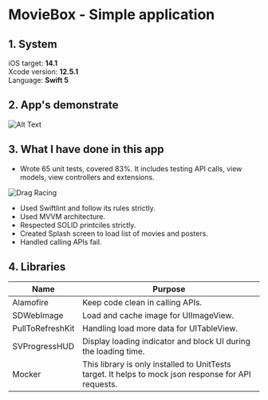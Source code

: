# MovieBox - Simple application

## 1. System
iOS target: **14.1**  
Xcode version: **12.5.1**  
Language: **Swift 5**

## 2. App's demonstrate
![Alt Text](https://media.giphy.com/media/LMEeRmMlFyZxtJfuhV/giphy.gif)

## 3. What I have done in this app
* Wrote 65 unit tests, covered 83%. It includes testing API calls, view models, view controllers and extensions.

![Drag Racing](https://i.im.ge/2021/08/01/LiSOf.png)
* Used Swiftlint and follow its rules strictly.
* Used MVVM architecture.
* Respected SOLID printciles strictly.
* Created Splash screen to load list of movies and posters.
* Handled calling APIs fail.

## 4. Libraries
| Name | Purpose |
| ------------- |-------------|
| Alamofire | Keep code clean in calling APIs.     |
| SDWebImage | Load and cache image for UIImageView.     |
| PullToRefreshKit | Handling load more data for UITableView.     |
| SVProgressHUD | Display loading indicator and block UI during the loading time. |
| Mocker | This library is only installed to UnitTests target. It helps to mock json response for API requests. |
